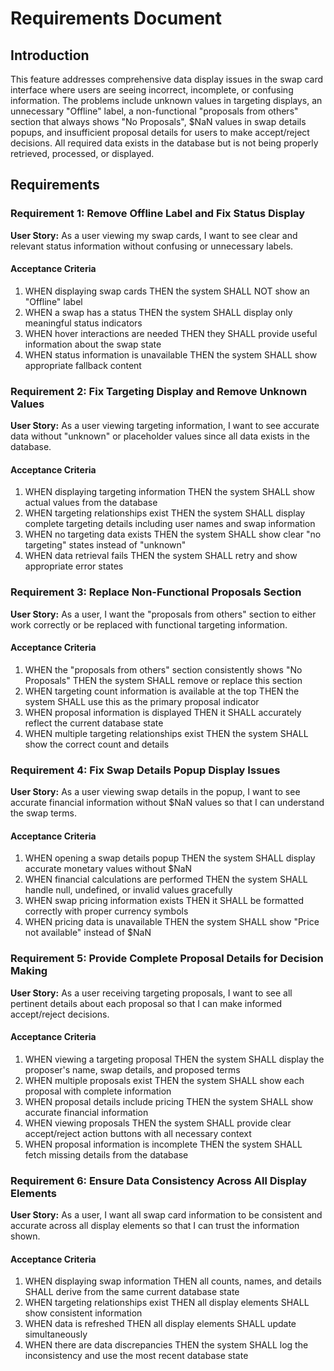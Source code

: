 # Requirements Document

## Introduction

This feature addresses comprehensive data display issues in the swap card interface where users are seeing incorrect, incomplete, or confusing information. The problems include unknown values in targeting displays, an unnecessary "Offline" label, a non-functional "proposals from others" section that always shows "No Proposals", $NaN values in swap details popups, and insufficient proposal details for users to make accept/reject decisions. All required data exists in the database but is not being properly retrieved, processed, or displayed.

## Requirements

### Requirement 1: Remove Offline Label and Fix Status Display

**User Story:** As a user viewing my swap cards, I want to see clear and relevant status information without confusing or unnecessary labels.

#### Acceptance Criteria

1. WHEN displaying swap cards THEN the system SHALL NOT show an "Offline" label
2. WHEN a swap has a status THEN the system SHALL display only meaningful status indicators
3. WHEN hover interactions are needed THEN they SHALL provide useful information about the swap state
4. WHEN status information is unavailable THEN the system SHALL show appropriate fallback content

### Requirement 2: Fix Targeting Display and Remove Unknown Values

**User Story:** As a user viewing targeting information, I want to see accurate data without "unknown" or placeholder values since all data exists in the database.

#### Acceptance Criteria

1. WHEN displaying targeting information THEN the system SHALL show actual values from the database
2. WHEN targeting relationships exist THEN the system SHALL display complete targeting details including user names and swap information
3. WHEN no targeting data exists THEN the system SHALL show clear "no targeting" states instead of "unknown"
4. WHEN data retrieval fails THEN the system SHALL retry and show appropriate error states

### Requirement 3: Replace Non-Functional Proposals Section

**User Story:** As a user, I want the "proposals from others" section to either work correctly or be replaced with functional targeting information.

#### Acceptance Criteria

1. WHEN the "proposals from others" section consistently shows "No Proposals" THEN the system SHALL remove or replace this section
2. WHEN targeting count information is available at the top THEN the system SHALL use this as the primary proposal indicator
3. WHEN proposal information is displayed THEN it SHALL accurately reflect the current database state
4. WHEN multiple targeting relationships exist THEN the system SHALL show the correct count and details

### Requirement 4: Fix Swap Details Popup Display Issues

**User Story:** As a user viewing swap details in the popup, I want to see accurate financial information without $NaN values so that I can understand the swap terms.

#### Acceptance Criteria

1. WHEN opening a swap details popup THEN the system SHALL display accurate monetary values without $NaN
2. WHEN financial calculations are performed THEN the system SHALL handle null, undefined, or invalid values gracefully
3. WHEN swap pricing information exists THEN it SHALL be formatted correctly with proper currency symbols
4. WHEN pricing data is unavailable THEN the system SHALL show "Price not available" instead of $NaN

### Requirement 5: Provide Complete Proposal Details for Decision Making

**User Story:** As a user receiving targeting proposals, I want to see all pertinent details about each proposal so that I can make informed accept/reject decisions.

#### Acceptance Criteria

1. WHEN viewing a targeting proposal THEN the system SHALL display the proposer's name, swap details, and proposed terms
2. WHEN multiple proposals exist THEN the system SHALL show each proposal with complete information
3. WHEN proposal details include pricing THEN the system SHALL show accurate financial information
4. WHEN viewing proposals THEN the system SHALL provide clear accept/reject action buttons with all necessary context
5. WHEN proposal information is incomplete THEN the system SHALL fetch missing details from the database

### Requirement 6: Ensure Data Consistency Across All Display Elements

**User Story:** As a user, I want all swap card information to be consistent and accurate across all display elements so that I can trust the information shown.

#### Acceptance Criteria

1. WHEN displaying swap information THEN all counts, names, and details SHALL derive from the same current database state
2. WHEN targeting relationships exist THEN all display elements SHALL show consistent information
3. WHEN data is refreshed THEN all display elements SHALL update simultaneously
4. WHEN there are data discrepancies THEN the system SHALL log the inconsistency and use the most recent database state